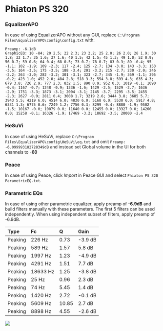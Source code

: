 # Phiaton PS 320

### EqualizerAPO
In case of using EqualizerAPO without any GUI, replace `C:\Program Files\EqualizerAPO\config\config.txt`
with:
```
Preamp: -6.1dB
GraphicEQ: 10 -84; 20 2.5; 22 2.3; 23 2.2; 25 2.0; 26 2.0; 28 1.9; 30 1.8; 32 1.7; 35 1.6; 37 1.6; 40 1.5; 42 1.5; 45 1.3; 49 1.0; 52 0.9; 56 0.7; 59 0.6; 64 0.4; 68 0.5; 73 0.7; 78 0.7; 83 0.3; 89 -0.4; 95 -1.1; 102 -1.9; 109 -2.3; 117 -2.4; 125 -2.7; 134 -3.0; 143 -3.3; 153 -3.5; 164 -3.5; 175 -3.5; 188 -3.4; 201 -3.2; 215 -2.7; 230 -2.0; 246 -2.2; 263 -3.0; 282 -3.2; 301 -3.1; 323 -2.7; 345 -1.9; 369 -1.1; 395 -0.2; 423 1.0; 452 2.0; 484 2.8; 518 3.3; 554 3.8; 593 4.3; 635 4.3; 679 3.8; 726 2.9; 777 2.3; 832 1.5; 890 0.9; 952 0.3; 1019 -0.1; 1090 -0.4; 1167 -0.7; 1248 -0.9; 1336 -1.6; 1429 -2.5; 1529 -2.7; 1636 -2.9; 1751 -3.3; 1873 -3.1; 2004 -3.1; 2145 -3.7; 2295 -3.5; 2455 -2.3; 2627 -0.9; 2811 0.4; 3008 1.7; 3219 2.6; 3444 3.8; 3685 5.7; 3943 5.5; 4219 6.0; 4514 6.0; 4830 6.0; 5168 6.0; 5530 6.0; 5917 4.8; 6331 1.3; 6775 0.6; 7249 1.2; 7756 0.3; 8299 -0.4; 8880 -1.9; 9502 -1.5; 10167 -0.0; 10879 0.0; 11640 0.0; 12455 0.0; 13327 0.0; 14260 0.0; 15258 -0.1; 16326 -1.9; 17469 -3.2; 18692 -3.5; 20000 -2.4
```

### HeSuVi
In case of using HeSuVi, replace `C:\Program Files\EqualizerAPO\config\HeSuVi\eq.txt` and omit `Preamp:
-6.099993182728349dB` and instead set Global volume in the UI for both channels to **-60**

### Peace
In case of using Peace, click *Import* in Peace GUI and select `Phiaton PS 320 ParametricEQ.txt`.

### Parametric EQs
In case of using other parametric equalizer, apply preamp of **-6.9dB** and build filters manually
with these parameters. The first 5 filters can be used independently.
When using independent subset of filters, apply preamp of -6.9dB.

| Type    | Fc       |     Q | Gain    |
|:--------|:---------|:------|:--------|
| Peaking | 226 Hz   |  0.73 | -3.9 dB |
| Peaking | 589 Hz   |  1.57 | 5.8 dB  |
| Peaking | 1997 Hz  |  1.23 | -4.9 dB |
| Peaking | 4291 Hz  |  1.51 | 7.7 dB  |
| Peaking | 18633 Hz |  1.25 | -3.8 dB |
| Peaking | 25 Hz    |  0.96 | 2.3 dB  |
| Peaking | 74 Hz    |  5.45 | 1.4 dB  |
| Peaking | 1420 Hz  |  2.72 | -0.1 dB |
| Peaking | 5609 Hz  | 10.85 | 2.7 dB  |
| Peaking | 8898 Hz  |  4.55 | -2.6 dB |

![](https://raw.githubusercontent.com/jaakkopasanen/AutoEq/master/results/innerfidelity/sbaf-serious/Phiaton%20PS%20320/Phiaton%20PS%20320.png)